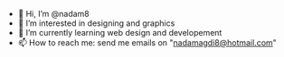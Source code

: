 - 👋 Hi, I’m @nadam8
- 👀 I’m interested in designing and graphics
- 🌱 I’m currently learning web design and developement
- 📫 How to reach me: send me emails on "nadamagdi8@hotmail.com"

<!---
nadam8/nadam8 is a ✨ special ✨ repository because its `README.md` (this file) appears on your GitHub profile.
You can click the Preview link to take a look at your changes.
--->
